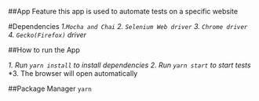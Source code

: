 ##App Feature
this app is used to automate tests on a specific website

#Dependencies
*1.`Mocha and Chai`*
*2. `Selenium Web driver`*
*3. `Chrome driver`*
*4. `Gecko(Firefox)` driver*



##How to run the App

*1. Run `yarn install` to install dependencies*
*2. Run `yarn start` to start tests*
*3. The browser will open automatically

##Package Manager
`yarn`